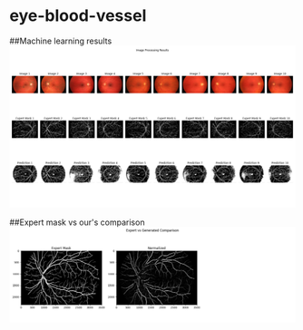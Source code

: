 ﻿# eye-blood-vessel
##Machine learning results
![ML](https://github.com/Prorokslawek/eye-blood-vessel/blob/main/Example_output/ML.png)

##Expert mask vs our's comparison
![comparison](https://github.com/Prorokslawek/eye-blood-vessel/blob/main/Example_output/second.png)
